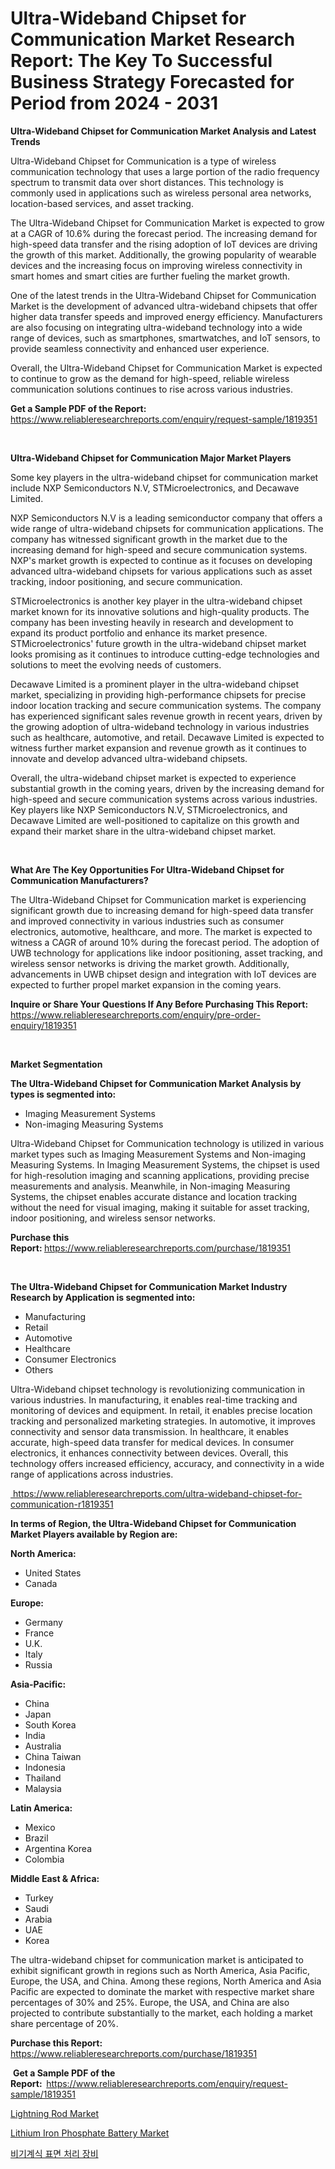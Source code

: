 <p><h1>Ultra-Wideband Chipset for Communication Market Research Report: The Key To Successful Business Strategy Forecasted for Period from 2024 - 2031</h1></p><p><strong>Ultra-Wideband Chipset for Communication Market Analysis and Latest Trends</strong></p>
<p><p>Ultra-Wideband Chipset for Communication is a type of wireless communication technology that uses a large portion of the radio frequency spectrum to transmit data over short distances. This technology is commonly used in applications such as wireless personal area networks, location-based services, and asset tracking.</p><p>The Ultra-Wideband Chipset for Communication Market is expected to grow at a CAGR of 10.6% during the forecast period. The increasing demand for high-speed data transfer and the rising adoption of IoT devices are driving the growth of this market. Additionally, the growing popularity of wearable devices and the increasing focus on improving wireless connectivity in smart homes and smart cities are further fueling the market growth.</p><p>One of the latest trends in the Ultra-Wideband Chipset for Communication Market is the development of advanced ultra-wideband chipsets that offer higher data transfer speeds and improved energy efficiency. Manufacturers are also focusing on integrating ultra-wideband technology into a wide range of devices, such as smartphones, smartwatches, and IoT sensors, to provide seamless connectivity and enhanced user experience.</p><p>Overall, the Ultra-Wideband Chipset for Communication Market is expected to continue to grow as the demand for high-speed, reliable wireless communication solutions continues to rise across various industries.</p></p>
<p><strong>Get a Sample PDF of the Report:&nbsp;</strong> <a href="https://www.reliableresearchreports.com/enquiry/request-sample/1819351">https://www.reliableresearchreports.com/enquiry/request-sample/1819351</a></p>
<p>&nbsp;</p>
<p><strong>Ultra-Wideband Chipset for Communication Major Market Players</strong></p>
<p><p>Some key players in the ultra-wideband chipset for communication market include NXP Semiconductors N.V, STMicroelectronics, and Decawave Limited.</p><p>NXP Semiconductors N.V is a leading semiconductor company that offers a wide range of ultra-wideband chipsets for communication applications. The company has witnessed significant growth in the market due to the increasing demand for high-speed and secure communication systems. NXP's market growth is expected to continue as it focuses on developing advanced ultra-wideband chipsets for various applications such as asset tracking, indoor positioning, and secure communication.</p><p>STMicroelectronics is another key player in the ultra-wideband chipset market known for its innovative solutions and high-quality products. The company has been investing heavily in research and development to expand its product portfolio and enhance its market presence. STMicroelectronics' future growth in the ultra-wideband chipset market looks promising as it continues to introduce cutting-edge technologies and solutions to meet the evolving needs of customers.</p><p>Decawave Limited is a prominent player in the ultra-wideband chipset market, specializing in providing high-performance chipsets for precise indoor location tracking and secure communication systems. The company has experienced significant sales revenue growth in recent years, driven by the growing adoption of ultra-wideband technology in various industries such as healthcare, automotive, and retail. Decawave Limited is expected to witness further market expansion and revenue growth as it continues to innovate and develop advanced ultra-wideband chipsets.</p><p>Overall, the ultra-wideband chipset market is expected to experience substantial growth in the coming years, driven by the increasing demand for high-speed and secure communication systems across various industries. Key players like NXP Semiconductors N.V, STMicroelectronics, and Decawave Limited are well-positioned to capitalize on this growth and expand their market share in the ultra-wideband chipset market.</p></p>
<p>&nbsp;</p>
<p><strong>What Are The Key Opportunities For Ultra-Wideband Chipset for Communication Manufacturers?</strong></p>
<p><p>The Ultra-Wideband Chipset for Communication market is experiencing significant growth due to increasing demand for high-speed data transfer and improved connectivity in various industries such as consumer electronics, automotive, healthcare, and more. The market is expected to witness a CAGR of around 10% during the forecast period. The adoption of UWB technology for applications like indoor positioning, asset tracking, and wireless sensor networks is driving the market growth. Additionally, advancements in UWB chipset design and integration with IoT devices are expected to further propel market expansion in the coming years.</p></p>
<p><strong>Inquire or Share Your Questions If Any Before Purchasing This Report:</strong> <a href="https://www.reliableresearchreports.com/enquiry/pre-order-enquiry/1819351">https://www.reliableresearchreports.com/enquiry/pre-order-enquiry/1819351</a></p>
<p>&nbsp;</p>
<p><strong>Market Segmentation</strong></p>
<p><strong>The Ultra-Wideband Chipset for Communication Market Analysis by types is segmented into:</strong></p>
<p><ul><li>Imaging Measurement Systems</li><li>Non-imaging Measuring Systems</li></ul></p>
<p><p>Ultra-Wideband Chipset for Communication technology is utilized in various market types such as Imaging Measurement Systems and Non-imaging Measuring Systems. In Imaging Measurement Systems, the chipset is used for high-resolution imaging and scanning applications, providing precise measurements and analysis. Meanwhile, in Non-imaging Measuring Systems, the chipset enables accurate distance and location tracking without the need for visual imaging, making it suitable for asset tracking, indoor positioning, and wireless sensor networks.</p></p>
<p><strong>Purchase this Report:&nbsp;</strong><a href="https://www.reliableresearchreports.com/purchase/1819351">https://www.reliableresearchreports.com/purchase/1819351</a></p>
<p>&nbsp;</p>
<p><strong>The Ultra-Wideband Chipset for Communication Market Industry Research by Application is segmented into:</strong></p>
<p><ul><li>Manufacturing</li><li>Retail</li><li>Automotive</li><li>Healthcare</li><li>Consumer Electronics</li><li>Others</li></ul></p>
<p><p>Ultra-Wideband chipset technology is revolutionizing communication in various industries. In manufacturing, it enables real-time tracking and monitoring of devices and equipment. In retail, it enables precise location tracking and personalized marketing strategies. In automotive, it improves connectivity and sensor data transmission. In healthcare, it enables accurate, high-speed data transfer for medical devices. In consumer electronics, it enhances connectivity between devices. Overall, this technology offers increased efficiency, accuracy, and connectivity in a wide range of applications across industries.</p></p>
<p><a href="https://www.reliableresearchreports.com/ultra-wideband-chipset-for-communication-r1819351">&nbsp;https://www.reliableresearchreports.com/ultra-wideband-chipset-for-communication-r1819351</a></p>
<p><strong>In terms of Region, the Ultra-Wideband Chipset for Communication Market Players available by Region are:</strong></p>
<p>
    <p> <strong> North America: </strong>
        <ul>
            <li>United States</li>
            <li>Canada</li>
        </ul>
        </p> 
    <p> <strong> Europe: </strong>
        <ul>
            <li>Germany</li>
            <li>France</li>
            <li>U.K.</li>
            <li>Italy</li>
            <li>Russia</li>
        </ul>
        </p> 
    <p> <strong> Asia-Pacific: </strong>
        <ul>
            <li>China</li>
            <li>Japan</li>
            <li>South Korea</li>
            <li>India</li>
            <li>Australia</li>
            <li>China Taiwan</li>
            <li>Indonesia</li>
            <li>Thailand</li>
            <li>Malaysia</li>
        </ul>
        </p> 
    <p> <strong> Latin America: </strong>
        <ul>
            <li>Mexico</li>
            <li>Brazil</li>
            <li>Argentina Korea</li>
            <li>Colombia</li>
        </ul>
        </p> 
    <p> <strong> Middle East & Africa: </strong>
        <ul>
            <li>Turkey</li>
            <li>Saudi</li>
            <li>Arabia</li>
            <li>UAE</li>
            <li>Korea</li>
        </ul>
    </p>
    </p>
<p><p>The ultra-wideband chipset for communication market is anticipated to exhibit significant growth in regions such as North America, Asia Pacific, Europe, the USA, and China. Among these regions, North America and Asia Pacific are expected to dominate the market with respective market share percentages of 30% and 25%. Europe, the USA, and China are also projected to contribute substantially to the market, each holding a market share percentage of 20%.</p></p>
<p><strong>Purchase this Report: </strong><a href="https://www.reliableresearchreports.com/purchase/1819351">https://www.reliableresearchreports.com/purchase/1819351</a></p>
<p>&nbsp;<strong>Get a Sample PDF of the Report:&nbsp;&nbsp;</strong><a href="https://www.reliableresearchreports.com/enquiry/request-sample/1819351">https://www.reliableresearchreports.com/enquiry/request-sample/1819351</a></p>
<p><strong></strong></p>
<p><p><a href="https://github.com/waylose1223/Market-Research-Report-List-1/blob/main/lightning-rod-market.md">Lightning Rod Market</a></p><p><a href="https://github.com/itulahketika112/Market-Research-Report-List-1/blob/main/lithium-iron-phosphate-battery-market.md">Lithium Iron Phosphate Battery Market</a></p><p><a href="https://github.com/PercyHagernes9778/Market-Research-Report-List-2/blob/main/5212632157648.md">비기계식 표면 처리 장비</a></p></p>